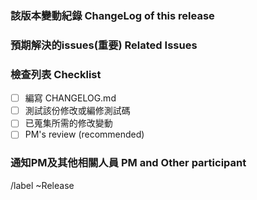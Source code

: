 ### 該版本變動紀錄 ChangeLog of this release
<!-- example: http://172.22.36.2:8080/SupportSite/SupportSite/blob/master/CHANGELOG.md -->

### 預期解決的issues(重要) Related Issues 
  <!-- example: issue#xxxx issue#xxx (xxx為issue id) -->

### 檢查列表 Checklist
  * [ ] 編寫 CHANGELOG.md
  * [ ] 測試該份修改或編修測試碼
  * [ ] 已蒐集所需的修改變動
  * [ ] PM's review (recommended)

### 通知PM及其他相關人員 PM and Other participant
  <!-- 請@其他相關人員或需要被通知的人 -->


  /label ~Release